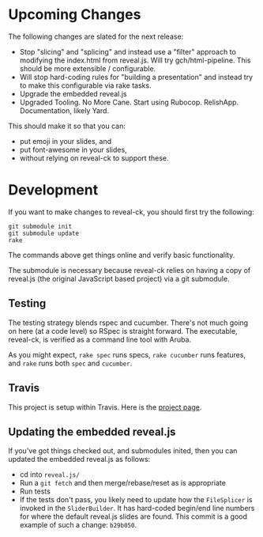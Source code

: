 # Upcoming Changes

The following changes are slated for the next release:

* Stop "slicing" and "splicing" and instead use a "filter" approach to
  modifying the index.html from reveal.js. Will try
  gch/html-pipeline. This should be more extensible / configurable.
* Will stop hard-coding rules for "building a presentation" and
  instead try to make this configurable via rake tasks.
* Upgrade the embedded reveal.js
* Upgraded Tooling. No More Cane. Start using
  Rubocop. RelishApp. Documentation, likely Yard.

This should make it so that you can:

* put emoji in your slides, and
* put font-awesome in your slides,
* without relying on reveal-ck to support these.

# Development

If you want to make changes to reveal-ck, you should first try the
following:

```
git submodule init
git submodule update
rake
```

The commands above get things online and verify basic functionality.

The submodule is necessary because reveal-ck relies on having a copy
of reveal.js (the original JavaScript based project) via a git
submodule.

## Testing

The testing strategy blends rspec and cucumber. There's not much going
on here (at a code level) so RSpec is straight forward. The
executable, reveal-ck, is verified as a command line tool with Aruba.

As you might expect, `rake spec` runs specs, `rake cucumber` runs
features, and `rake` runs both `spec` and `cucumber`.

## Travis

This project is setup within Travis. Here is the
[project page](https://travis-ci.org/jedcn/reveal-ck).

## Updating the embedded reveal.js

If you've got things checked out, and submodules inited, then you can
updated the embedded reveal.js as follows:

* cd into `reveal.js/`
* Run a `git fetch` and then merge/rebase/reset as is appropriate
* Run tests
* If the tests don't pass, you likely need to update how the
  `FileSplicer` is invoked in the `SliderBuilder`. It has hard-coded
  begin/end line numbers for where the default reveal.js slides are
  found. This commit is a good example of such a change: `b29b050`.

[code-climate]: https://codeclimate.com/github/jedcn/reveal-ck.png
[travis]:       https://travis-ci.org/jedcn/reveal-ck.png
